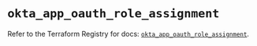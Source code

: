 # `okta_app_oauth_role_assignment`

Refer to the Terraform Registry for docs: [`okta_app_oauth_role_assignment`](https://registry.terraform.io/providers/okta/okta/4.8.1/docs/resources/app_oauth_role_assignment).
